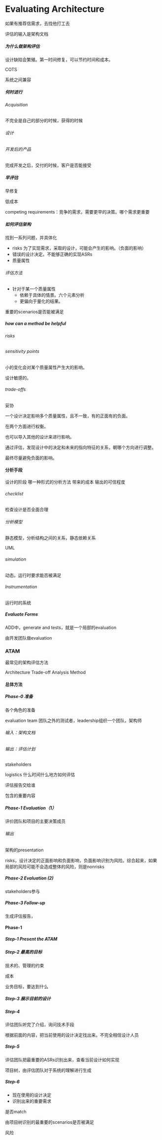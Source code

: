 # Evaluating Architecture

如果有推荐信需求，去找他打工去

评估的输入是架构文档

##### 为什么做架构评估

设计缺陷会繁殖。第一时间修复，可以节约时间和成本。

COTS 

系统之间兼容

##### 何时进行

###### Acquisition

不完全是自己的部分的时候，获得的时候

###### 设计

###### 开发后的产品

完成开发之后，交付的时候，客户是否能接受

##### 早评估

早修复

低成本

competing requirements：竞争的需求，需要更早的决策。哪个需求更重要

##### 如何评估架构

找到一系列问题，并具体化

* risks 为了实现需求，采取的设计，可能会产生的影响。（负面的影响）
* 错误的设计决定。不能够正确的实现ASRs
* 质量属性

###### 评估方法

* 针对于某一个质量属性
  * 依赖于具体的情景。六个元素分析
  * 更偏向于量化的结果。

重要的scenarios是否能被满足

##### how can a method be helpful

###### risks

###### sensitivity points

小的变化会对某个质量属性产生大的影响。

设计敏感的。

###### trade-offs

妥协

一个设计决定影响多个质量属性，且不一致，有的正面有的负面。

在两个方面进行权衡。

也可以导入其他的设计来进行影响。



通过评估，发现设计中的决定和未来的指向特征的关系，朝哪个方向进行调整。

最终尽量避免负面的影响。

#### 分析手段

设计的阶段	哪一种形式的分析方法	带来的成本	输出的可信程度

###### checklist

检查设计是否全面合理

###### 分析模型

静态模型，分析结构之间的关系，静态依赖关系

UML

###### simulation

动态。运行时要求能否被满足

###### Instrumentation

运行时的系统

##### Evaluate Forms

ADD中，generate and tests，就是一个局部的evaluation

由开发团队做evaluation

### ATAM

最常见的架构评估方法

Architecture Trade-off Analysis Method

#### 总体方法

##### Phase-0 准备

各个角色的准备

evaluation team 团队之外的测试者，leadership组织一个团队，架构师

###### 输入：架构文档

###### 输出：评估计划

stakeholders

logistics 什么时间什么地方如何评估

评估报告交给谁

包含的重要内容

##### Phase-1 Evaluation（1）

评价团队和项目的主要决策成员

###### 输出

架构的presentation

risks，设计决定的正面影响和负面影响，负面影响识别为风险。综合起来，如果局部的风险可能不会造成整体的风险，则是nonrisks

##### Phase-2 Evaluation (2)

stakeholders参与

##### Phase-3 Follow-up

生成评估报告，

#### Phase-1

##### Step-1 Present the ATAM

##### Step-2 最高的目标

技术的、管理的约束

成本

业务目标，要达到什么

##### Step-3 展示目前的设计

##### Step-4 

评估团队听完了介绍，询问技术手段

根据前面的内容，把当前使用的设计决定找出来。不完全相信设计人员

##### Step-5

评估团队把最重要的ASRs识别出来，查看当前设计如何实现

项目树，由评估团队对于系统的理解进行生成

##### Step-6

* 现在使用的设计决定
* 识别出来的重要需求

是否match

由项目树识别的最重要的scenarios是否被满足

风险















